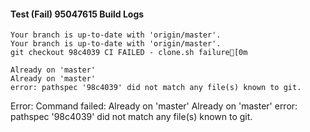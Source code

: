 #### Test (Fail) 95047615 Build Logs


```
Your branch is up-to-date with 'origin/master'.
Your branch is up-to-date with 'origin/master'.
git checkout 98c4039 CI FAILED - clone.sh failure[0m

Already on 'master'
Already on 'master'
error: pathspec '98c4039' did not match any file(s) known to git.

```

Error: Command failed: Already on 'master'
Already on 'master'
error: pathspec '98c4039' did not match any file(s) known to git.
